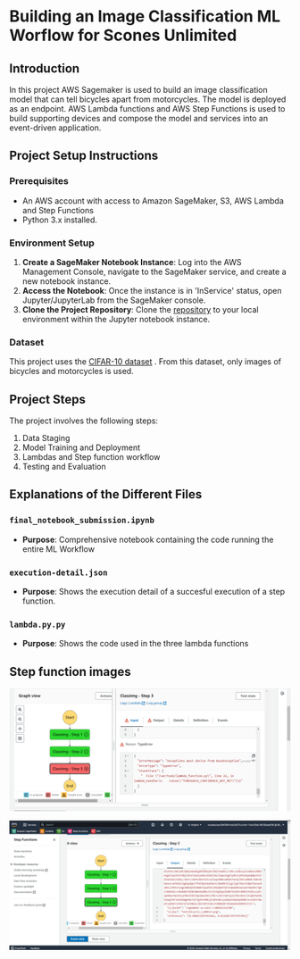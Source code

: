 # Building an Image Classification ML Worflow for Scones Unlimited

## Introduction

In this project AWS Sagemaker is used to build an image classification model that can tell bicycles apart from motorcycles. The model is deployed as an endpoint. AWS Lambda functions and AWS Step Functions is used to build supporting devices and compose the model and services into an event-driven application. 

## Project Setup Instructions

### Prerequisites

- An AWS account with access to Amazon SageMaker, S3, AWS Lambda and Step Functions
- Python 3.x installed.

### Environment Setup

1. **Create a SageMaker Notebook Instance**: Log into the AWS Management Console, navigate to the SageMaker service, and create a new notebook instance.
2. **Access the Notebook**: Once the instance is in 'InService' status, open Jupyter/JupyterLab from the SageMaker console.
3. **Clone the Project Repository**: Clone the [repository](https://github.com/udacity/udacity-nd009t-C2-Developing-ML-Workflow/tree/master/project) to your local environment within the Jupyter notebook instance.

### Dataset

This project uses the [CIFAR-10 dataset](https://www.cs.toronto.edu/~kriz/cifar-100-python.tar.gz) . From this dataset, only images of bicycles and motorcycles is used. 

## Project Steps

The project involves the following steps:
1. Data Staging
2. Model Training and Deployment
3. Lambdas and Step function workflow
4. Testing and Evaluation

## Explanations of the Different Files

### `final_notebook_submission.ipynb`
- **Purpose**: Comprehensive notebook containing the code running the entire ML Workflow

### `execution-detail.json`
- **Purpose**: Shows the execution detail of a succesful execution of a step function.

### `lambda.py.py`
- **Purpose**: Shows the code used in the three lambda functions


## Step function images

![Failed Step function execution](failed_step_function.png)

![Successful Step function execution](Step_function_screenshot.png)


